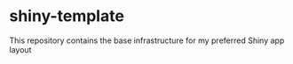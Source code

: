 # shiny-template
This repository contains the base infrastructure for my preferred Shiny app layout
